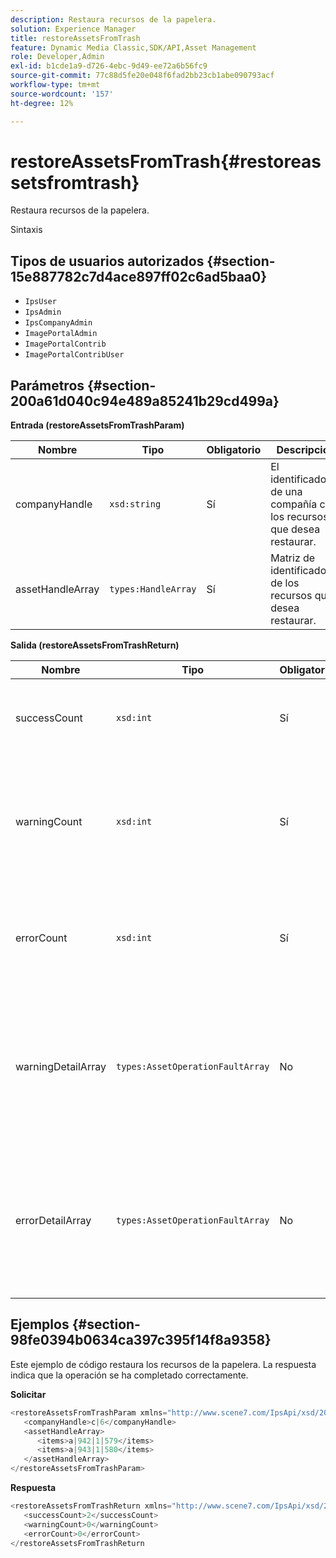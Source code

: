 ```yaml
---
description: Restaura recursos de la papelera.
solution: Experience Manager
title: restoreAssetsFromTrash
feature: Dynamic Media Classic,SDK/API,Asset Management
role: Developer,Admin
exl-id: b1cde1a9-d726-4ebc-9d49-ee72a6b56fc9
source-git-commit: 77c88d5fe20e048f6fad2bb23cb1abe090793acf
workflow-type: tm+mt
source-wordcount: '157'
ht-degree: 12%

---
```


# restoreAssetsFromTrash{#restoreassetsfromtrash}

Restaura recursos de la papelera.

Sintaxis

## Tipos de usuarios autorizados {#section-15e887782c7d4ace897ff02c6ad5baa0}

* `IpsUser`
* `IpsAdmin`
* `IpsCompanyAdmin`
* `ImagePortalAdmin`
* `ImagePortalContrib`
* `ImagePortalContribUser`

## Parámetros {#section-200a61d040c94e489a85241b29cd499a}

**Entrada (restoreAssetsFromTrashParam)**

| Nombre | Tipo | Obligatorio | Descripción |
|---|---|---|---|
| companyHandle | `xsd:string` | Sí | El identificador de una compañía con los recursos que desea restaurar. |
| assetHandleArray | `types:HandleArray` | Sí | Matriz de identificadores de los recursos que desea restaurar. |

**Salida (restoreAssetsFromTrashReturn)**

| Nombre | Tipo | Obligatorio | Descripción |
|---|---|---|---|
| successCount | `xsd:int` | Sí | Número de recursos eliminados correctamente de la papelera. |
| warningCount | `xsd:int` | Sí | Número de advertencias generadas cuando la operación intentó restaurar recursos desde la papelera. |
| errorCount | `xsd:int` | Sí | Número de errores generados al intentar restaurar recursos desde la papelera. |
| warningDetailArray | `types:AssetOperationFaultArray` | No | Matriz de detalles asociados con los recursos que generaron advertencias cuando la operación intentó restaurar recursos de la papelera. |
| errorDetailArray | `types:AssetOperationFaultArray` | No | Matriz de detalles asociados con los recursos que generaron errores cuando la operación intentó restaurar los recursos de la papelera. |

## Ejemplos {#section-98fe0394b0634ca397c395f14f8a9358}

Este ejemplo de código restaura los recursos de la papelera. La respuesta indica que la operación se ha completado correctamente.

**Solicitar**

```java
<restoreAssetsFromTrashParam xmlns="http://www.scene7.com/IpsApi/xsd/2008-01-15">
   <companyHandle>c|6</companyHandle>
   <assetHandleArray>
      <items>a|942|1|579</items>
      <items>a|943|1|580</items>
   </assetHandleArray>
</restoreAssetsFromTrashParam>
```

**Respuesta**

```java
<restoreAssetsFromTrashReturn xmlns="http://www.scene7.com/IpsApi/xsd/2008-01-15">
   <successCount>2</successCount>
   <warningCount>0</warningCount>
   <errorCount>0</errorCount>
</restoreAssetsFromTrashReturn
```
